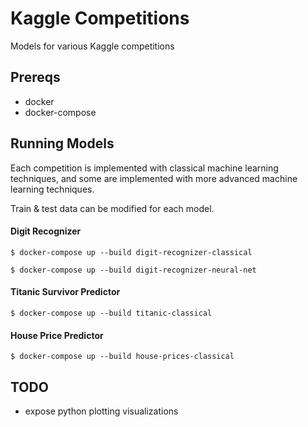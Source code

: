 # Kaggle Competitions
Models for various Kaggle competitions

## Prereqs
  - docker
  - docker-compose
  
## Running Models

Each competition is implemented with classical machine learning techniques, and some are implemented with more advanced machine learning techniques.

Train & test data can be modified for each model.


#### Digit Recognizer

```
$ docker-compose up --build digit-recognizer-classical
```

```
$ docker-compose up --build digit-recognizer-neural-net
```

#### Titanic Survivor Predictor

```
$ docker-compose up --build titanic-classical
```

#### House Price Predictor

```
$ docker-compose up --build house-prices-classical
```

## TODO
  - expose python plotting visualizations
